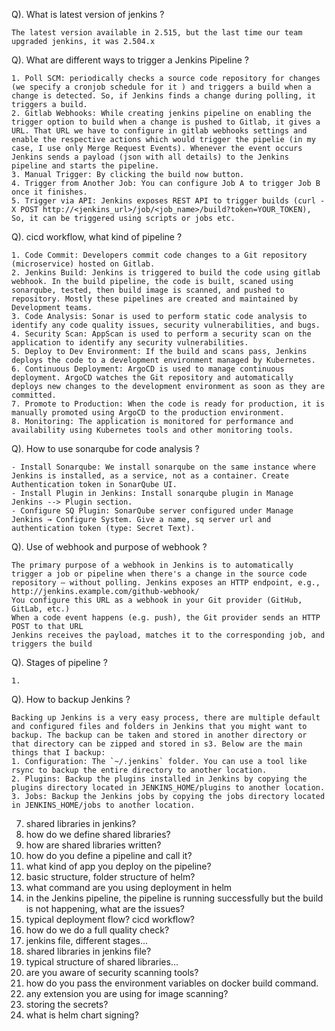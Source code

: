 Q). What is latest version of jenkins ?
```
The latest version available in 2.515, but the last time our team upgraded jenkins, it was 2.504.x 
```
Q). What are different ways to trigger a Jenkins Pipeline ?
```
1. Poll SCM: periodically checks a source code repository for changes (we specify a cronjob schedule for it ) and triggers a build when a change is detected. So, if Jenkins finds a change during polling, it triggers a build.
2. Gitlab Webhooks: While creating jenkins pipeline on enabling the trigger option to build when a change is pushed to Gitlab, it gives a URL. That URL we have to configure in gitlab webhooks settings and enable the respective actions which would trigger the pipelie (in my case, I use only Merge Request Events). Whenever the event occurs Jenkins sends a payload (json with all details) to the Jenkins pipeline and starts the pipeline.
3. Manual Trigger: By clicking the build now button.
4. Trigger from Another Job: You can configure Job A to trigger Job B once it finishes.
5. Trigger via API: Jenkins exposes REST API to trigger builds (curl -X POST http://<jenkins_url>/job/<job_name>/build?token=YOUR_TOKEN), So, it can be triggered using scripts or jobs etc.
```
Q). cicd workflow, what kind of pipeline ?
```
1. Code Commit: Developers commit code changes to a Git repository (microservice) hosted on Gitlab.
2. Jenkins Build: Jenkins is triggered to build the code using gitlab webhook. In the build pipeline, the code is built, scaned using sonarqube, tested, then build image is scanned, and pushed to repository. Mostly these pipelines are created and maintained by Development teams.
3. Code Analysis: Sonar is used to perform static code analysis to identify any code quality issues, security vulnerabilities, and bugs.
4. Security Scan: AppScan is used to perform a security scan on the application to identify any security vulnerabilities.
5. Deploy to Dev Environment: If the build and scans pass, Jenkins deploys the code to a development environment managed by Kubernetes.
6. Continuous Deployment: ArgoCD is used to manage continuous deployment. ArgoCD watches the Git repository and automatically deploys new changes to the development environment as soon as they are committed.
7. Promote to Production: When the code is ready for production, it is manually promoted using ArgoCD to the production environment.
8. Monitoring: The application is monitored for performance and availability using Kubernetes tools and other monitoring tools.
```
Q). How to use sonarqube for code analysis ?
```
- Install Sonarqube: We install sonarqube on the same instance where Jenkins is installed, as a service, not as a container. Create Authentication token in SonarQube UI.
- Install Plugin in Jenkins: Install sonarqube plugin in Manage Jenkins --> Plugin section.
- Configure SQ Plugin: SonarQube server configured under Manage Jenkins → Configure System. Give a name, sq server url and authentication token (type: Secret Text).
```
Q). Use of webhook and purpose of webhook ?
```
The primary purpose of a webhook in Jenkins is to automatically trigger a job or pipeline when there's a change in the source code repository — without polling. Jenkins exposes an HTTP endpoint, e.g., http://jenkins.example.com/github-webhook/
You configure this URL as a webhook in your Git provider (GitHub, GitLab, etc.)
When a code event happens (e.g. push), the Git provider sends an HTTP POST to that URL
Jenkins receives the payload, matches it to the corresponding job, and triggers the build
```
Q). Stages of pipeline ?
```
1. 
```
Q). How to backup Jenkins ?
```
Backing up Jenkins is a very easy process, there are multiple default and configured files and folders in Jenkins that you might want to backup. The backup can be taken and stored in another directory or that directory can be zipped and stored in s3. Below are the main things that I backup:
1. Configuration: The `~/.jenkins` folder. You can use a tool like rsync to backup the entire directory to another location.
2. Plugins: Backup the plugins installed in Jenkins by copying the plugins directory located in JENKINS_HOME/plugins to another location.
3. Jobs: Backup the Jenkins jobs by copying the jobs directory located in JENKINS_HOME/jobs to another location.
```
7. shared libraries in jenkins?
8. how do we define shared libraries?
9. how are shared libraries written?
10. how do you define a pipeline and call it?
11. what kind of app you deploy on the pipeline?
12. basic structure, folder structure of helm?
13. what command are you using deployment in helm
14. in the Jenkins pipeline, the pipeline is running successfully but the build is not happening, what are the issues?
15. typical deployment flow?
cicd workflow?
16. how do we do a full quality check?
17. jenkins file, different stages...
18. shared libraries in jenkins file?
19. typical structure of shared libraries...
20. are you aware of security scanning tools?
21. how do you pass the environment variables on docker build command.
22. any extension you are using for image scanning?
23. storing the secrets?
24. what is helm chart signing?
